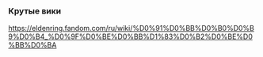 ### Крутые вики
https://eldenring.fandom.com/ru/wiki/%D0%91%D0%BB%D0%B0%D0%B9%D0%B4_%D0%9F%D0%BE%D0%BB%D1%83%D0%B2%D0%BE%D0%BB%D0%BA
